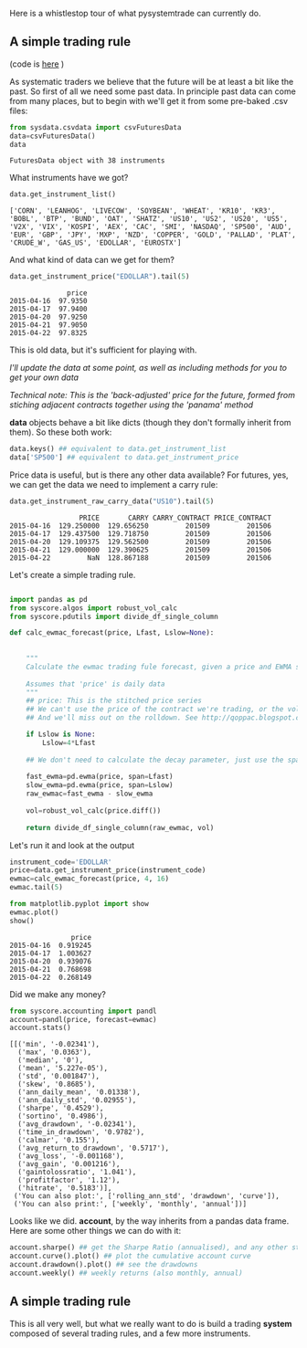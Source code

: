  

Here is a whistlestop tour of what pysystemtrade can currently do. 

## A simple trading rule

(code is [here](/examples/introduction/asimpletradingrule.py) )

As systematic traders we believe that the future will be at least a bit like the past. So first of all we need some past data. In principle past data can come from many places, but to begin with we'll get it from some pre-baked .csv files: 

```python
from sysdata.csvdata import csvFuturesData
data=csvFuturesData()
data
```

```
FuturesData object with 38 instruments
```

What instruments have we got?

```python
data.get_instrument_list()
```

```
['CORN', 'LEANHOG', 'LIVECOW', 'SOYBEAN', 'WHEAT', 'KR10', 'KR3', 'BOBL', 'BTP', 'BUND', 'OAT', 'SHATZ', 'US10', 'US2', 'US20', 'US5', 'V2X', 'VIX', 'KOSPI', 'AEX', 'CAC', 'SMI', 'NASDAQ', 'SP500', 'AUD', 'EUR', 'GBP', 'JPY', 'MXP', 'NZD', 'COPPER', 'GOLD', 'PALLAD', 'PLAT', 'CRUDE_W', 'GAS_US', 'EDOLLAR', 'EUROSTX']
```

And what kind of data can we get for them?

```python
data.get_instrument_price("EDOLLAR").tail(5)
```

```
              price
2015-04-16  97.9350
2015-04-17  97.9400
2015-04-20  97.9250
2015-04-21  97.9050
2015-04-22  97.8325
```

This is old data, but it's sufficient for playing with.  

*I'll update the data at some point, as well as including methods for you to get your own data*

*Technical note: This is the 'back-adjusted' price for the future, formed from stiching adjacent contracts together using the 'panama' method*

**data** objects behave a bit like dicts (though they don't formally inherit from them). So these both work:

```python
data.keys() ## equivalent to data.get_instrument_list
data['SP500'] ## equivalent to data.get_instrument_price
```

Price data is useful, but is there any other data available? For futures, yes, we can get the data we need to implement a carry rule:

```python
data.get_instrument_raw_carry_data("US10").tail(5)
```

```
                 PRICE       CARRY CARRY_CONTRACT PRICE_CONTRACT
2015-04-16  129.250000  129.656250         201509         201506
2015-04-17  129.437500  129.718750         201509         201506
2015-04-20  129.109375  129.562500         201509         201506
2015-04-21  129.000000  129.390625         201509         201506
2015-04-22         NaN  128.867188         201509         201506
```

Let's create a simple trading rule. 


```python

import pandas as pd
from syscore.algos import robust_vol_calc
from syscore.pdutils import divide_df_single_column

def calc_ewmac_forecast(price, Lfast, Lslow=None):
    
    
    """
    Calculate the ewmac trading fule forecast, given a price and EWMA speeds Lfast, Lslow and vol_lookback
    
    Assumes that 'price' is daily data
    """
    ## price: This is the stitched price series
    ## We can't use the price of the contract we're trading, or the volatility will be jumpy
    ## And we'll miss out on the rolldown. See http://qoppac.blogspot.co.uk/2015/05/systems-building-futures-rolling.html

    if Lslow is None:
        Lslow=4*Lfast
    
    ## We don't need to calculate the decay parameter, just use the span directly
    
    fast_ewma=pd.ewma(price, span=Lfast)
    slow_ewma=pd.ewma(price, span=Lslow)
    raw_ewmac=fast_ewma - slow_ewma
    
    vol=robust_vol_calc(price.diff())    
    
    return divide_df_single_column(raw_ewmac, vol)

```
Let's run it and look at the output

```python
instrument_code='EDOLLAR'
price=data.get_instrument_price(instrument_code)
ewmac=calc_ewmac_forecast(price, 4, 16)
ewmac.tail(5)

from matplotlib.pyplot import show
ewmac.plot()
show()
```

```
               price
2015-04-16  0.919245
2015-04-17  1.003627
2015-04-20  0.939076
2015-04-21  0.768698
2015-04-22  0.268149
```

Did we make any money?

```python
from syscore.accounting import pandl
account=pandl(price, forecast=ewmac)
account.stats()
```

```
[[('min', '-0.02341'),
  ('max', '0.0363'),
  ('median', '0'),
  ('mean', '5.227e-05'),
  ('std', '0.001847'),
  ('skew', '0.8685'),
  ('ann_daily_mean', '0.01338'),
  ('ann_daily_std', '0.02955'),
  ('sharpe', '0.4529'),
  ('sortino', '0.4986'),
  ('avg_drawdown', '-0.02341'),
  ('time_in_drawdown', '0.9782'),
  ('calmar', '0.155'),
  ('avg_return_to_drawdown', '0.5717'),
  ('avg_loss', '-0.001168'),
  ('avg_gain', '0.001216'),
  ('gaintolossratio', '1.041'),
  ('profitfactor', '1.12'),
  ('hitrate', '0.5183')],
 ('You can also plot:', ['rolling_ann_std', 'drawdown', 'curve']),
 ('You can also print:', ['weekly', 'monthly', 'annual'])]
```


Looks like we did. **account**, by the way inherits from a pandas data frame. Here are some other things we can do with it:

```python
account.sharpe() ## get the Sharpe Ratio (annualised), and any other statistic from stats
account.curve().plot() ## plot the cumulative account curve
account.drawdown().plot() ## see the drawdowns
account.weekly() ## weekly returns (also monthly, annual)
```


## A simple trading rule

This is all very well, but what we really want to do is build a trading **system** composed of several trading rules, and a few more instruments.






